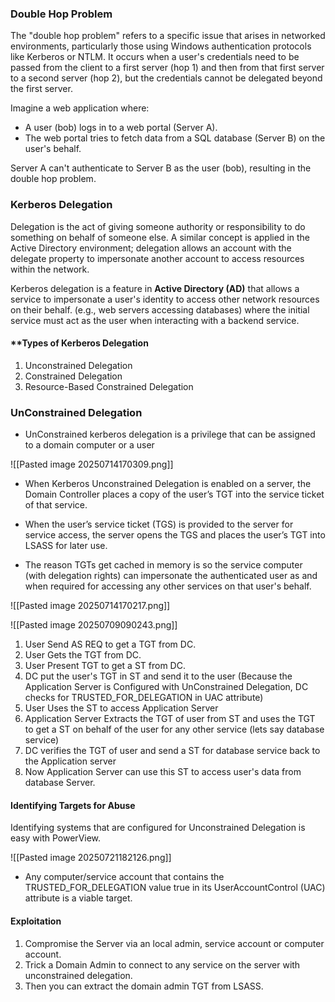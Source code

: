 
### **Double Hop Problem**

The "double hop problem" refers to a specific issue that arises in networked environments, particularly those using Windows authentication protocols like Kerberos or NTLM. It occurs when a user's credentials need to be passed from the client to a first server (hop 1) and then from that first server to a second server (hop 2), but the credentials cannot be delegated beyond the first server.

Imagine a web application where:

- A user (bob) logs in to a web portal (Server A).
- The web portal tries to fetch data from a SQL database (Server B) on the user's behalf.

Server A can't authenticate to Server B as the user (bob), resulting in the double hop problem.

### **Kerberos Delegation**

Delegation is the act of giving someone authority or responsibility to do something on behalf of someone else. A similar concept is applied in the Active Directory environment; delegation allows an account with the delegate property to impersonate another account to access resources within the network.

Kerberos delegation is a feature in **Active Directory (AD)** that allows a service to impersonate a user's identity to access other network resources on their behalf. (e.g., web servers accessing databases) where the initial service must act as the user when interacting with a backend service.
#### **Types of Kerberos Delegation

1. Unconstrained Delegation
2. Constrained Delegation
3. Resource-Based Constrained Delegation

### **UnConstrained Delegation**

- UnConstrained kerberos delegation is a privilege that can be assigned to a domain computer or a user

![[Pasted image 20250714170309.png]]

- When Kerberos Unconstrained Delegation is enabled on a server, the Domain Controller places a copy of the user’s TGT into the service ticket of that service. 

- When the user’s service ticket (TGS) is provided to the server for service access, the server opens the TGS and places the user’s TGT into LSASS for later use. 

- The reason TGTs get cached in memory is so the service computer (with delegation rights) can impersonate the authenticated user as and when required for accessing any other services on that user's behalf.

![[Pasted image 20250714170217.png]]


![[Pasted image 20250709090243.png]]


1. User Send AS REQ to get a TGT from DC.
2. User Gets the TGT from DC.
3. User Present TGT to get a ST from DC.
4. DC put the user's TGT in ST and send it to the user (Because the Application Server is Configured with UnConstrained Delegation, DC checks for TRUSTED_FOR_DELEGATION in UAC attribute)
5. User Uses the ST to access Application Server
6. Application Server Extracts the TGT of user from ST and uses the TGT to get a ST on behalf of the user for any other service (lets say database service)
7. DC verifies the TGT of user and send a ST for database service back to the Application server
8. Now Application Server can use this ST to access user's data from database Server.
#### Identifying Targets for Abuse

Identifying systems that are configured for Unconstrained Delegation is easy with PowerView.

![[Pasted image 20250721182126.png]]

- Any computer/service account that contains the TRUSTED_FOR_DELEGATION value true in its UserAccountControl (UAC) attribute is a viable target.
#### Exploitation 

1. Compromise the Server via an local admin, service account or computer account.
2. Trick a Domain Admin to connect to any service on the server with unconstrained delegation.
3. Then you can extract the domain admin TGT from LSASS.


